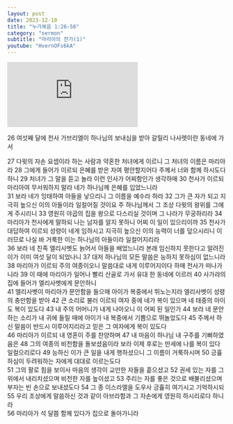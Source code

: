```yaml
---
layout: post
date: 2023-12-10
title: "누가복음 1:26-56"
category: "sermon"
subtitle: "마리아의 찬가(1)"
youtube: "HvernOFs6kA"
---
```


<div class="youtube margin-large">
    <iframe src="https://www.youtube.com/embed/HvernOFs6kA" title="YouTube video player" frameborder="0" allow="accelerometer; autoplay; clipboard-write; encrypted-media; gyroscope; picture-in-picture; web-share" allowfullscreen></iframe>
</div>

26 여섯째 달에 천사 가브리엘이 하나님의 보내심을 받아 갈릴리 나사렛이란 동네에 가서

27 다윗의 자손 요셉이라 하는 사람과 약혼한 처녀에게 이르니 그 처녀의 이름은 마리아라
28 그에게 들어가 이르되 은혜를 받은 자여 평안할지어다 주께서 너와 함께 하시도다 하니
29 처녀가 그 말을 듣고 놀라 이런 인사가 어찌함인가 생각하매
30 천사가 이르되 마리아여 무서워하지 말라 네가 하나님께 은혜를 입었느니라  
31 보라 네가 잉태하여 아들을 낳으리니 그 이름을 예수라 하라
32 그가 큰 자가 되고 지극히 높으신 이의 아들이라 일컬어질 것이요 주 하나님께서 그 조상 다윗의 왕위를 그에게 주시리니
33 영원히 야곱의 집을 왕으로 다스리실 것이며 그 나라가 무궁하리라
34 마리아가 천사에게 말하되 나는 남자를 알지 못하니 어찌 이 일이 있으리이까
35 천사가 대답하여 이르되 성령이 네게 임하시고 지극히 높으신 이의 능력이 너를 덮으시리니 이러므로 나실 바 거룩한 이는 하나님의 아들이라 일컬어지리라  
36 보라 네 친족 엘리사벳도 늙어서 아들을 배었느니라 본래 임신하지 못한다고 알려진 이가 이미 여섯 달이 되었나니
37 대저 하나님의 모든 말씀은 능하지 못하심이 없느니라
38 마리아가 이르되 주의 여종이오니 말씀대로 내게 이루어지이다 하매 천사가 떠나가니라
39 이 때에 마리아가 일어나 빨리 산골로 가서 유대 한 동네에 이르러
40 사가랴의 집에 들어가 엘리사벳에게 문안하니  
41 엘리사벳이 마리아가 문안함을 들으매 아이가 복중에서 뛰노는지라 엘리사벳이 성령의 충만함을 받아
42 큰 소리로 불러 이르되 여자 중에 네가 복이 있으며 네 태중의 아이도 복이 있도다
43 내 주의 어머니가 내게 나아오니 이 어찌 된 일인가
44 보라 네 문안하는 소리가 내 귀에 들릴 때에 아이가 내 복중에서 기쁨으로 뛰놀았도다
45 주께서 하신 말씀이 반드시 이루어지리라고 믿은 그 여자에게 복이 있도다  
46 마리아가 이르되 내 영혼이 주를 찬양하며
47 내 마음이 하나님 내 구주를 기뻐하였음은
48 그의 여종의 비천함을 돌보셨음이라 보라 이제 후로는 만세에 나를 복이 있다 일컬으리로다
49 능하신 이가 큰 일을 내게 행하셨으니 그 이름이 거룩하시며
50 긍휼하심이 두려워하는 자에게 대대로 이르는도다  
51 그의 팔로 힘을 보이사 마음의 생각이 교만한 자들을 흩으셨고
52 권세 있는 자를 그 위에서 내리치셨으며 비천한 자를 높이셨고
53 주리는 자를 좋은 것으로 배불리셨으며 부자는 빈 손으로 보내셨도다
54 그 종 이스라엘을 도우사 긍휼히 여기시고 기억하시되
55 우리 조상에게 말씀하신 것과 같이 아브라함과 그 자손에게 영원히 하시리로다 하니라  
56 마리아가 석 달쯤 함께 있다가 집으로 돌아가니라